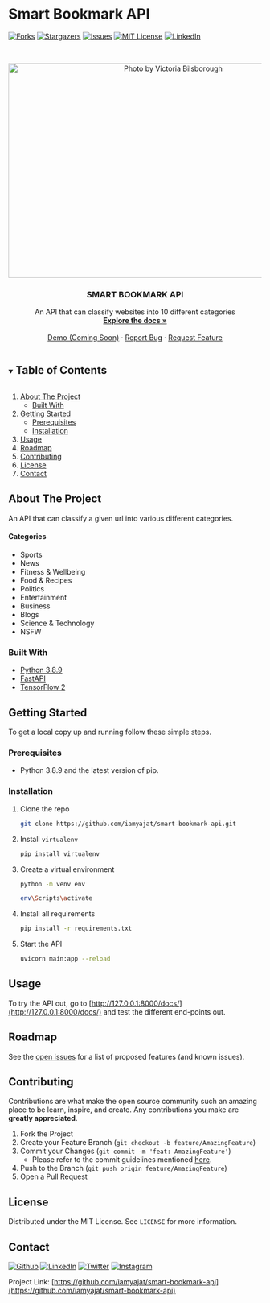 # Smart Bookmark API
[![Forks][forks-shield]][forks-url]
[![Stargazers][stars-shield]][stars-url]
[![Issues][issues-shield]][issues-url]
[![MIT License][license-shield]][license-url]
[![LinkedIn][linkedin-shield]][linkedin-url]



<!-- PROJECT LOGO -->
<br />
<p align="center">
  <a href="https://github.com/iamyajat/Smart-Bookmark-API">
    <img src="https://images.unsplash.com/photo-1506445007064-9dda1f11b5b6?ixlib=rb-1.2.1&q=80&fm=jpg&crop=entropy&cs=tinysrgb&dl=victoria-bilsborough-b9zbVD--6I0-unsplash.jpg&w=2400" alt="Photo by Victoria Bilsborough" width="640" height="426">
  </a>
 
  <h3 align="center">SMART BOOKMARK API</h3>

  <p align="center">
    An API that can classify websites into 10 different categories
    <br />
    <a href="https://github.com/iamyajat/Smart-Bookmark-API/blob/master/README.md"><strong>Explore the docs »</strong></a>
    <br />
    <br />
    <a href="https://github.com/iamyajat/smart-bookmark-api">Demo (Coming Soon)</a>
    ·
    <a href="https://github.com/iamyajat/smart-bookmark-api/issues">Report Bug</a>
    ·
    <a href="https://github.com/iamyajat/smart-bookmark-api/issues">Request Feature</a>
  </p>
</p>



<!-- TABLE OF CONTENTS -->
<details open="open">
  <summary><h2 style="display: inline-block">Table of Contents</h2></summary>
  <ol>
    <li>
      <a href="#about-the-project">About The Project</a>
      <ul>
        <li><a href="#built-with">Built With</a></li>
      </ul>
    </li>
    <li>
      <a href="#getting-started">Getting Started</a>
      <ul>
        <li><a href="#prerequisites">Prerequisites</a></li>
        <li><a href="#installation">Installation</a></li>
      </ul>
    </li>
    <li><a href="#usage">Usage</a></li>
    <li><a href="#roadmap">Roadmap</a></li>
    <li><a href="#contributing">Contributing</a></li>
    <li><a href="#license">License</a></li>
    <li><a href="#contact">Contact</a></li>
  </ol>
</details>



<!-- ABOUT THE PROJECT -->
## About The Project

An API that can classify a given url into various different categories.

#### Categories
- Sports
- News
- Fitness & Wellbeing
- Food & Recipes
- Politics
- Entertainment
- Business
- Blogs
- Science & Technology
- NSFW


### Built With

* [Python 3.8.9](https://www.python.org/downloads/release/python-389/)
* [FastAPI](https://fastapi.tiangolo.com/)
* [TensorFlow 2](https://www.tensorflow.org/)



<!-- GETTING STARTED -->
## Getting Started

To get a local copy up and running follow these simple steps.

### Prerequisites
- Python 3.8.9 and the latest version of pip.


### Installation

1. Clone the repo
   ```sh
   git clone https://github.com/iamyajat/smart-bookmark-api.git
   ```
2. Install `virtualenv`
   ```sh
   pip install virtualenv
   ```
3. Create a virtual environment
   ```sh
   python -m venv env
   ```
   ```sh
   env\Scripts\activate
   ```
4. Install all requirements
   ```sh
   pip install -r requirements.txt
   ```
5. Start the API
   ```sh
   uvicorn main:app --reload
   ```

<!-- USAGE EXAMPLES -->
## Usage

To try the API out, go to [http://127.0.0.1:8000/docs/](http://127.0.0.1:8000/docs/) and test the different end-points out.



<!-- ROADMAP -->
## Roadmap

See the [open issues](https://github.com/iamyajat/smart-bookmark-api/issues) for a list of proposed features (and known issues).



<!-- CONTRIBUTING -->
## Contributing

Contributions are what make the open source community such an amazing place to be learn, inspire, and create. Any contributions you make are **greatly appreciated**.

1. Fork the Project
2. Create your Feature Branch (`git checkout -b feature/AmazingFeature`)
3. Commit your Changes (`git commit -m 'feat: AmazingFeature'`)
   - Please refer to the commit guidelines mentioned [here](https://www.conventionalcommits.org/en/v1.0.0/).
4. Push to the Branch (`git push origin feature/AmazingFeature`)
5. Open a Pull Request



<!-- LICENSE -->
## License

Distributed under the MIT License. See `LICENSE` for more information.



<!-- CONTACT -->
## Contact

<a href="https://www.iamyajat.co/" target="_blank"><img alt="Github" src="https://img.shields.io/badge/-Website-brightgreen?style=for-the-badge&logo=appveyor&logoColor=white&color=999900&logo=data:null" /></a>
<a href="https://linkedin.com/in/iamyajat" target="_blank"><img alt="LinkedIn" src="https://img.shields.io/badge/linkedin-%230077B5.svg?&style=for-the-badge&logo=linkedin&logoColor=white" /></a>
<a href="https://twitter.com/iamyajat" target="_blank"><img alt="Twitter" src="https://img.shields.io/badge/twitter-%231DA1F2.svg?&style=for-the-badge&logo=twitter&logoColor=white" /></a>
<a href="https://instagram.com/iamyajat" target="_blank"><img alt="Instagram" src="https://img.shields.io/badge/instagram-%FF69B4.svg?&style=for-the-badge&logo=instagram&logoColor=white&color=cd486b" /></a>


Project Link: [https://github.com/iamyajat/smart-bookmark-api](https://github.com/iamyajat/smart-bookmark-api)




<!-- MARKDOWN LINKS & IMAGES -->
<!-- https://www.markdownguide.org/basic-syntax/#reference-style-links -->
[contributors-shield]: https://img.shields.io/github/contributors/iamyajat/Smart-Bookmark-API.svg?style=for-the-badge
[contributors-url]: https://github.com/iamyajat/smart-bookmark-api/graphs/contributors
[forks-shield]: https://img.shields.io/github/forks/iamyajat/Smart-Bookmark-API.svg?style=for-the-badge
[forks-url]: https://github.com/iamyajat/smart-bookmark-api/network/members
[stars-shield]: https://img.shields.io/github/stars/iamyajat/Smart-Bookmark-API.svg?style=for-the-badge
[stars-url]: https://github.com/iamyajat/smart-bookmark-api/stargazers
[issues-shield]: https://img.shields.io/github/issues/iamyajat/Smart-Bookmark-API.svg?style=for-the-badge
[issues-url]: https://github.com/iamyajat/smart-bookmark-api/issues
[license-shield]: https://img.shields.io/github/license/iamyajat/Smart-Bookmark-API.svg?style=for-the-badge
[license-url]: https://github.com/iamyajat/Smart-Bookmark-API/blob/master/LICENSE
[linkedin-shield]: https://img.shields.io/badge/-LinkedIn-black.svg?style=for-the-badge&logo=linkedin&colorB=555
[linkedin-url]: https://linkedin.com/in/iamyajat
